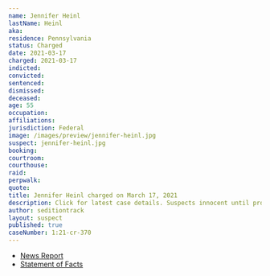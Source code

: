 ```yaml
---
name: Jennifer Heinl
lastName: Heinl
aka:
residence: Pennsylvania
status: Charged
date: 2021-03-17
charged: 2021-03-17
indicted:
convicted: 
sentenced: 
dismissed: 
deceased:
age: 55
occupation:
affiliations:
jurisdiction: Federal
image: /images/preview/jennifer-heinl.jpg
suspect: jennifer-heinl.jpg
booking:
courtroom:
courthouse:
raid:
perpwalk:
quote:
title: Jennifer Heinl charged on March 17, 2021
description: Click for latest case details. Suspects innocent until proven guilty.
author: seditiontrack
layout: suspect
published: true
caseNumber: 1:21-cr-370
---
```

- [News Report](https://www.wpxi.com/news/top-stories/ross-township-woman-arrested-connection-with-violence-us-capitol/5C7LELQGNRFCFIJAB6E4N7AHJA/)
- [Statement of Facts](https://www.justice.gov/usao-dc/case-multi-defendant/file/1378666/download)
